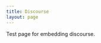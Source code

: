 ```yaml
---
title: Discourse
layout: page
---
```


Test page for embedding discourse.

<div id='discourse-comments'></div>

<script> 
    DiscourseEmbed = { discourseUrl: 'https://blog.oecloud.io/', discourseEmbedUrl: 'https://cybeadon.com/discourse/' }; 
    (function(){
        var d = document.createElement('script'); 
        d.type = 'text/javascript'; d.async = true; d.src = DiscourseEmbed.discourseUrl + 'javascripts/embed.js';
        (document.getElementsByTagName('head')[0] || document.getElementsByTagName('body')[0]).appendChild(d); 
    })();
</script>